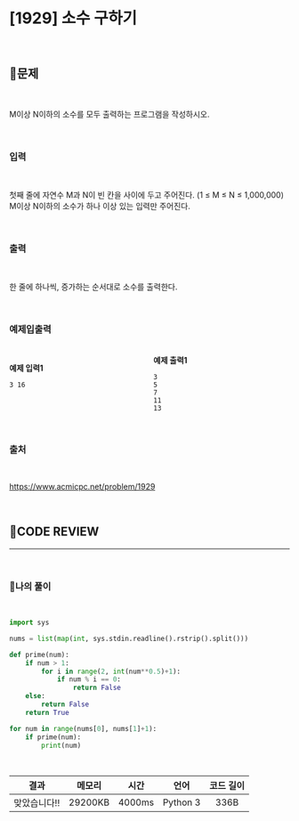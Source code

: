 # [1929] 소수 구하기

<br/>

## **📝문제**

<br/>

M이상 N이하의 소수를 모두 출력하는 프로그램을 작성하시오.

<br/>

### **입력**

<br/>

첫째 줄에 자연수 M과 N이 빈 칸을 사이에 두고 주어진다. (1 ≤ M ≤ N ≤ 1,000,000) M이상 N이하의 소수가 하나 이상 있는 입력만 주어진다.

<br/>

### **출력**

<br/>

한 줄에 하나씩, 증가하는 순서대로 소수를 출력한다.

<br/>

### **예제입출력**

<br/>

<div style="column-count:2; ">
  <div>

**예제 입력1**

```
3 16




```

  </div>
  <div>

**예제 출력1**

```
3
5
7
11
13
```

  </div>
</div>

<br/>

### **출처**

<br/>

https://www.acmicpc.net/problem/1929

<br/>

## **🧐CODE REVIEW**
***

<br/>

### **🧾나의 풀이**

<br/>

```python
import sys

nums = list(map(int, sys.stdin.readline().rstrip().split()))

def prime(num):
    if num > 1:
        for i in range(2, int(num**0.5)+1):
            if num % i == 0:
                return False
    else:
        return False
    return True

for num in range(nums[0], nums[1]+1):
    if prime(num):
        print(num)
```

<br/>

결과	| 메모리 |	시간 |	언어 |	코드 길이 
:----:|:-----:|:-----:|:-----:|:--------:
맞았습니다!! |	29200KB |	4000ms |	Python 3 |	336B

<br/>
